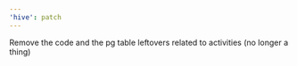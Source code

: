 ```yaml
---
'hive': patch
---
```


Remove the code and the pg table leftovers related to activities (no longer a thing)
